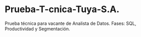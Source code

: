 # Prueba-T-cnica-Tuya-S.A.
Prueba técnica para vacante de Analista de Datos. Fases: SQL, Productividad y Segmentación.
